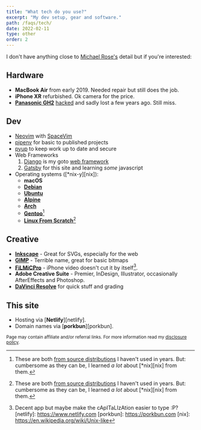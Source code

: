 ```yaml
---
title: "What tech do you use?"
excerpt: "My dev setup, gear and software."
path: /faqs/tech/
date: 2022-02-11
type: other
order: 2
---
```


I don't have anything close to [Michael Rose's](https://mademistakes.com/uses/) detail but if you're interested:

## Hardware

- **MacBook Air** from early 2019. Needed repair but still does the job.
- **iPhone XR** refurbished. Ok camera for the price.
- [**Panasonic GH2**](https://en.wikipedia.org/wiki/Panasonic_Lumix_DMC-GH2) [hacked](https://www.personal-view.com/faqs/gh2-hack/ptool-software) and sadly lost a few years ago. Still miss.

## Dev

- [Neovim](https://neovim.io) with [SpaceVim](https://spacevim.org)
- [pipenv](https://pipenv.pypa.io/en/latest/) for basic to published projects
- [pyup](https://pyup.io) to keep work up to date and secure
- Web Frameworks 
  1. [Django](https://www.djangoproject.com) is my goto [web framework](https://en.wikipedia.org/wiki/Web_framework)
  2. [Gatsby](https://www.gatsbyjs.com) for this site and learning *some* javascript
- Operating systems ([\*nix-y][nix]): 
  - **macOS**
  - [**Debian**](https://www.debian.org)
  - [**Ubuntu**](https://ubuntu.com)
  - [**Alpine**](https://alpinelinux.org)
  - [**Arch**](https://archlinux.org)
  - [**Gentoo**](https://www.gentoo.org/)[^learned-from]
  - [**Linux From Scratch**](http://www.linuxfromscratch.org/)[^learned-from]


## Creative

- [**Inkscape**](https://inkscape.org) - Great for SVGs, especially for the web
- [**GIMP**](https://www.gimp.org) - Terrible name, great for basic bitmaps
- [**FiLMiCPro**](https://www.filmicpro.com) - iPhone video doesn't cut it by itself[^filmic].
- **Adobe Creative Suite** - Premier, InDesign, Illustrator, occasionally AfterEffects and Photoshop.
- [**DaVinci Resolve**](https://www.blackmagicdesign.com/products/davinciresolve/) for quick stuff and grading

## This site

- Hosting via [**Netlify**][netlify].
- Domain names via [**porkbun**][porkbun].

<small>Page may contain affiliate and/or referral links. For more information read my <a href="/terms/#disclosure-policy">disclosure policy</a>.</small>

[^learned-from]: These are both [from source distributions](https://en.wikipedia.org/wiki/Category:Source-based_Linux_distributions) I haven't used in years. But: cumbersome as they can be, I learned *a lot* about [\*nix][nix] from them.
[^filmic]: Decent app but maybe make the cApITaLIzAtion easier to type :P?
[netlify]: https://www.netlify.com
[porkbun]: https://porkbun.com
[nix]: https://en.wikipedia.org/wiki/Unix-like
